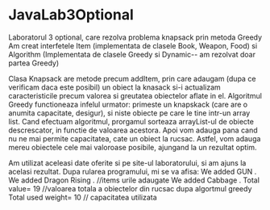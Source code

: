 # JavaLab3Optional
Laboratorul 3 optional, care rezolva problema knapsack prin metoda Greedy
Am creat interfetele Item (implementata de clasele Book, Weapon, Food) si Algorithm (Implementata de clasele Greedy si Dynamic-- am rezolvat doar partea Greedy)

Clasa Knapsack are metode precum addItem, prin care adaugam (dupa ce verificam daca este posibil) un obiect la knasack si-i actualizam caracteristicile precum valorea si greutatea obiectelor aflate in el.
Algoritmul Greedy functioneaza infelul urmator: primeste un knapskack (care are o anumita capacitate, desigur), si niste obiecte pe care le tine intr-un array list. 
Cand efectuam algoritmul, prorgamul sorteaza arrayList-ul de obiecte descrescator, in functie de valoarea acestora.
Apoi vom adauga pana cand nu ne mai permite capacitatea, cate un obiect la rucsac. 
Astfel, vom adauga mereu obiectele cele mai valoroase posibile, ajungand la un rezultat optim.

Am utilizat aceleasi date oferite si pe site-ul laboratorului, si am ajuns la acelasi rezultat.
Dupa rularea programului, mi se va afisa:
We added GUN . 
We added Dragon Rising .   //items urile adaugate
We added Cabbage . 
Total value= 19          //valoarea totala a obiectelor din rucsac dupa algortmul greedy
Total used weight= 10   // capacitatea utilizata
